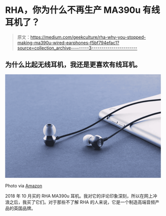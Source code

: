 # RHA，你为什么不再生产 MA390u 有线耳机了？

> 原文：<https://medium.com/geekculture/rha-why-you-stopped-making-ma390u-wired-earphones-f5bf794efac1?source=collection_archive---------3----------------------->

## 为什么比起无线耳机，我还是更喜欢有线耳机。

![](img/461df1baed576cd43fbae1e51b67ab89.png)

Photo via [Amazon](https://www.amazon.co.uk/RHA-MA390-Universal-Ear-Headphones-Black/dp/B074X1DJLY)

2018 年 10 月买的 RHA MA390u 耳机。我对它的评论印象深刻，所以在网上冲浪之后，我买了它们。对于那些不了解 RHA 的人来说，它是一个制造高端音频产品的英国品牌。